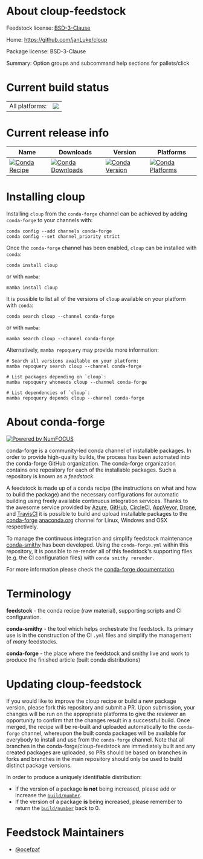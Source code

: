 About cloup-feedstock
=====================

Feedstock license: [BSD-3-Clause](https://github.com/conda-forge/cloup-feedstock/blob/main/LICENSE.txt)

Home: https://github.com/janLuke/cloup

Package license: BSD-3-Clause

Summary: Option groups and subcommand help sections for pallets/click

Current build status
====================


<table><tr><td>All platforms:</td>
    <td>
      <a href="https://dev.azure.com/conda-forge/feedstock-builds/_build/latest?definitionId=12774&branchName=main">
        <img src="https://dev.azure.com/conda-forge/feedstock-builds/_apis/build/status/cloup-feedstock?branchName=main">
      </a>
    </td>
  </tr>
</table>

Current release info
====================

| Name | Downloads | Version | Platforms |
| --- | --- | --- | --- |
| [![Conda Recipe](https://img.shields.io/badge/recipe-cloup-green.svg)](https://anaconda.org/conda-forge/cloup) | [![Conda Downloads](https://img.shields.io/conda/dn/conda-forge/cloup.svg)](https://anaconda.org/conda-forge/cloup) | [![Conda Version](https://img.shields.io/conda/vn/conda-forge/cloup.svg)](https://anaconda.org/conda-forge/cloup) | [![Conda Platforms](https://img.shields.io/conda/pn/conda-forge/cloup.svg)](https://anaconda.org/conda-forge/cloup) |

Installing cloup
================

Installing `cloup` from the `conda-forge` channel can be achieved by adding `conda-forge` to your channels with:

```
conda config --add channels conda-forge
conda config --set channel_priority strict
```

Once the `conda-forge` channel has been enabled, `cloup` can be installed with `conda`:

```
conda install cloup
```

or with `mamba`:

```
mamba install cloup
```

It is possible to list all of the versions of `cloup` available on your platform with `conda`:

```
conda search cloup --channel conda-forge
```

or with `mamba`:

```
mamba search cloup --channel conda-forge
```

Alternatively, `mamba repoquery` may provide more information:

```
# Search all versions available on your platform:
mamba repoquery search cloup --channel conda-forge

# List packages depending on `cloup`:
mamba repoquery whoneeds cloup --channel conda-forge

# List dependencies of `cloup`:
mamba repoquery depends cloup --channel conda-forge
```


About conda-forge
=================

[![Powered by
NumFOCUS](https://img.shields.io/badge/powered%20by-NumFOCUS-orange.svg?style=flat&colorA=E1523D&colorB=007D8A)](https://numfocus.org)

conda-forge is a community-led conda channel of installable packages.
In order to provide high-quality builds, the process has been automated into the
conda-forge GitHub organization. The conda-forge organization contains one repository
for each of the installable packages. Such a repository is known as a *feedstock*.

A feedstock is made up of a conda recipe (the instructions on what and how to build
the package) and the necessary configurations for automatic building using freely
available continuous integration services. Thanks to the awesome service provided by
[Azure](https://azure.microsoft.com/en-us/services/devops/), [GitHub](https://github.com/),
[CircleCI](https://circleci.com/), [AppVeyor](https://www.appveyor.com/),
[Drone](https://cloud.drone.io/welcome), and [TravisCI](https://travis-ci.com/)
it is possible to build and upload installable packages to the
[conda-forge](https://anaconda.org/conda-forge) [anaconda.org](https://anaconda.org/)
channel for Linux, Windows and OSX respectively.

To manage the continuous integration and simplify feedstock maintenance
[conda-smithy](https://github.com/conda-forge/conda-smithy) has been developed.
Using the ``conda-forge.yml`` within this repository, it is possible to re-render all of
this feedstock's supporting files (e.g. the CI configuration files) with ``conda smithy rerender``.

For more information please check the [conda-forge documentation](https://conda-forge.org/docs/).

Terminology
===========

**feedstock** - the conda recipe (raw material), supporting scripts and CI configuration.

**conda-smithy** - the tool which helps orchestrate the feedstock.
                   Its primary use is in the construction of the CI ``.yml`` files
                   and simplify the management of *many* feedstocks.

**conda-forge** - the place where the feedstock and smithy live and work to
                  produce the finished article (built conda distributions)


Updating cloup-feedstock
========================

If you would like to improve the cloup recipe or build a new
package version, please fork this repository and submit a PR. Upon submission,
your changes will be run on the appropriate platforms to give the reviewer an
opportunity to confirm that the changes result in a successful build. Once
merged, the recipe will be re-built and uploaded automatically to the
`conda-forge` channel, whereupon the built conda packages will be available for
everybody to install and use from the `conda-forge` channel.
Note that all branches in the conda-forge/cloup-feedstock are
immediately built and any created packages are uploaded, so PRs should be based
on branches in forks and branches in the main repository should only be used to
build distinct package versions.

In order to produce a uniquely identifiable distribution:
 * If the version of a package **is not** being increased, please add or increase
   the [``build/number``](https://docs.conda.io/projects/conda-build/en/latest/resources/define-metadata.html#build-number-and-string).
 * If the version of a package **is** being increased, please remember to return
   the [``build/number``](https://docs.conda.io/projects/conda-build/en/latest/resources/define-metadata.html#build-number-and-string)
   back to 0.

Feedstock Maintainers
=====================

* [@ocefpaf](https://github.com/ocefpaf/)

